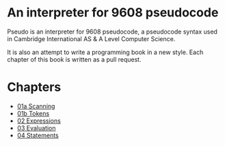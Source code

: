 # An interpreter for 9608 pseudocode

Pseudo is an interpreter for 9608 pseudocode, a pseudocode syntax used in Cambridge International AS & A Level Computer Science.

It is also an attempt to write a programming book in a new style. Each chapter of this book is written as a pull request.

# Chapters

- [01a Scanning](https://github.com/nyjc-computing/pseudo/pull/1)
- [01b Tokens](https://github.com/nyjc-computing/pseudo/pull/2)
- [02 Expressions](https://github.com/nyjc-computing/pseudo/pull/3)
- [03 Evaluation](https://github.com/nyjc-computing/pseudo/pull/8)
- [04 Statements](https://github.com/nyjc-computing/pseudo/pull/9)